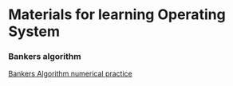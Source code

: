 # Materials for learning Operating System

### Bankers algorithm
[Bankers Algorithm numerical practice](https://www.geeksforgeeks.org/bankers-algorithm-in-operating-system-2/)
